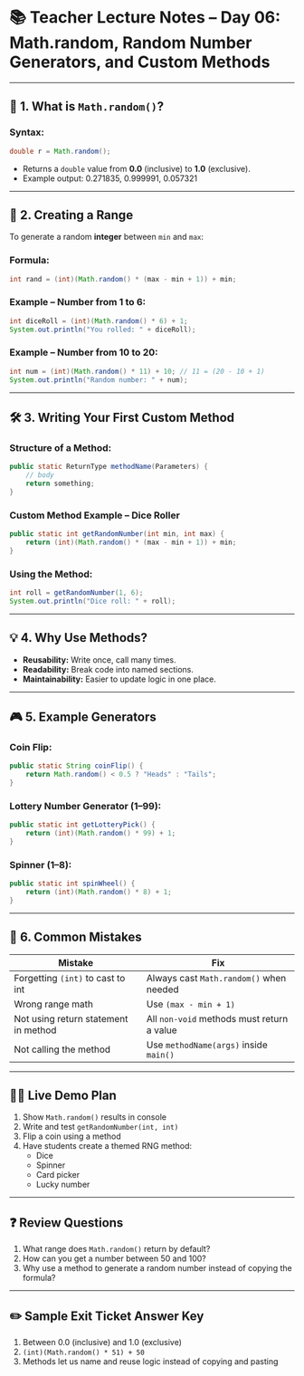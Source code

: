 # 📚 Teacher Lecture Notes – Day 06: Math.random, Random Number Generators, and Custom Methods

---

## 🎲 1. What is `Math.random()`?

### Syntax:
```java
double r = Math.random();
```

- Returns a `double` value from **0.0** (inclusive) to **1.0** (exclusive).
- Example output: 0.271835, 0.999991, 0.057321

---

## 🎯 2. Creating a Range

To generate a random **integer** between `min` and `max`:

### Formula:
```java
int rand = (int)(Math.random() * (max - min + 1)) + min;
```

### Example – Number from 1 to 6:
```java
int diceRoll = (int)(Math.random() * 6) + 1;
System.out.println("You rolled: " + diceRoll);
```

### Example – Number from 10 to 20:
```java
int num = (int)(Math.random() * 11) + 10; // 11 = (20 - 10 + 1)
System.out.println("Random number: " + num);
```

---

## 🛠️ 3. Writing Your First Custom Method

### Structure of a Method:
```java
public static ReturnType methodName(Parameters) {
    // body
    return something;
}
```

### Custom Method Example – Dice Roller
```java
public static int getRandomNumber(int min, int max) {
    return (int)(Math.random() * (max - min + 1)) + min;
}
```

### Using the Method:
```java
int roll = getRandomNumber(1, 6);
System.out.println("Dice roll: " + roll);
```

---

## 💡 4. Why Use Methods?

- **Reusability:** Write once, call many times.
- **Readability:** Break code into named sections.
- **Maintainability:** Easier to update logic in one place.

---

## 🎮 5. Example Generators

### Coin Flip:
```java
public static String coinFlip() {
    return Math.random() < 0.5 ? "Heads" : "Tails";
}
```

### Lottery Number Generator (1–99):
```java
public static int getLotteryPick() {
    return (int)(Math.random() * 99) + 1;
}
```

### Spinner (1–8):
```java
public static int spinWheel() {
    return (int)(Math.random() * 8) + 1;
}
```

---

## 🧠 6. Common Mistakes

| Mistake                              | Fix                                           |
|--------------------------------------|-----------------------------------------------|
| Forgetting `(int)` to cast to int   | Always cast `Math.random()` when needed       |
| Wrong range math                    | Use `(max - min + 1)`                         |
| Not using return statement in method | All `non-void` methods must return a value    |
| Not calling the method               | Use `methodName(args)` inside `main()`       |

---

## 👨‍🏫 Live Demo Plan

1. Show `Math.random()` results in console
2. Write and test `getRandomNumber(int, int)`
3. Flip a coin using a method
4. Have students create a themed RNG method:
   - Dice
   - Spinner
   - Card picker
   - Lucky number

---

## ❓ Review Questions

1. What range does `Math.random()` return by default?
2. How can you get a number between 50 and 100?
3. Why use a method to generate a random number instead of copying the formula?

---

## ✏️ Sample Exit Ticket Answer Key

1. Between 0.0 (inclusive) and 1.0 (exclusive)
2. `(int)(Math.random() * 51) + 50`
3. Methods let us name and reuse logic instead of copying and pasting